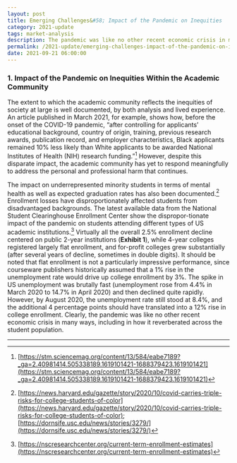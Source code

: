 ```yaml
---
layout: post
title: Emerging Challenges&#58; Impact of the Pandemic on Inequities
category: 2021-update
tags: market-analysis
description: The pandemic was like no other recent economic crisis in many ways, including in how it reverberated across the student population. The impact on underrepresented minority students in terms of enrollment, mental health, and graduation rates has disproportionately affected students from disadvantaged backgrounds. 
permalink: /2021-update/emerging-challenges-impact-of-the-pandemic-on-inequities
date: 2021-09-21 06:00:00
---
```


### 1. Impact of the Pandemic on Inequities Within the Academic Community

The extent to which the academic community reflects the inequities of society at large is well documented, by both analysis and lived experience. An article published in March 2021, for example, shows how, before the onset of the COVID-19 pandemic, “after controlling for applicants’ educational background, country of origin, training, previous research awards, publication record, and employer characteristics, Black applicants remained 10% less likely than White applicants to be awarded National Institutes of Health (NIH) research funding.”[^4] However, despite this disparate impact, the academic community has yet to respond meaningfully to address the personal and professional harm that continues. 

The impact on underrepresented minority students in terms of mental health as well as expected graduation rates has also been documented.[^5] Enrollment losses have disproportionately affected students from disadvantaged backgrounds. The latest available data from the National Student Clearinghouse Enrollment Center show the dispropor-tionate impact of the pandemic on students attending different types of US academic institutions.[^6] Virtually all the overall 2.5% enrollment decline centered on public 2-year institutions (**Exhibit 1**), while 4-year colleges registered largely flat enrollment, and for-profit colleges grew substantially (after several years of decline, sometimes in double digits). It should be noted that flat enrollment is not a particularly impressive performance, since courseware publishers historically assumed that a 1% rise in the unemployment rate would drive up college enrollment by 3%. The spike in US unemployment was brutally fast (unemployment rose from 4.4% in March 2020 to 14.7% in April 2020) and then declined quite rapidly. However, by August 2020, the unemployment rate still stood at 8.4%, and the additional 4 percentage points should have translated into a 12% rise in college enrollment. Clearly, the pandemic was like no other recent economic crisis in many ways, including in how it reverberated across the student population. 


***

[^4]: [https://stm.sciencemag.org/content/13/584/eabe7189?_ga=2.40981414.505338189.1619101421-1688379423.1619101421](https://stm.sciencemag.org/content/13/584/eabe7189?_ga=2.40981414.505338189.1619101421-1688379423.1619101421)

[^5]: [https://news.harvard.edu/gazette/story/2020/10/covid-carries-triple-risks-for-college-students-of-color](https://news.harvard.edu/gazette/story/2020/10/covid-carries-triple-risks-for-college-students-of-color); [https://dornsife.usc.edu/news/stories/3279/](https://dornsife.usc.edu/news/stories/3279/)

[^6]: [https://nscresearchcenter.org/current-term-enrollment-estimates](https://nscresearchcenter.org/current-term-enrollment-estimates)
